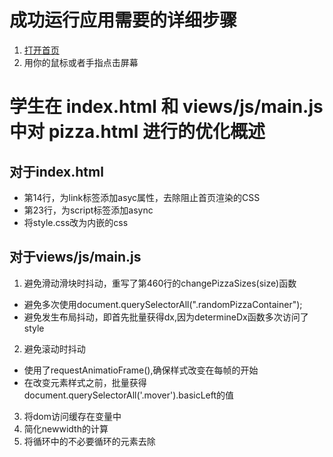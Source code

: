 # 成功运行应用需要的详细步骤

1. [打开首页]( https://felicityky.github.io/Website-Optimization_zh/)
2. 用你的鼠标或者手指点击屏幕




# 学生在 index.html 和 views/js/main.js 中对 pizza.html 进行的优化概述

## 对于index.html

* 第14行，为link标签添加asyc属性，去除阻止首页渲染的CSS
* 第23行，为script标签添加async
* 将style.css改为内嵌的css


## 对于views/js/main.js

1. 避免滑动滑块时抖动，重写了第460行的changePizzaSizes(size)函数
  * 避免多次使用document.querySelectorAll(".randomPizzaContainer");
  * 避免发生布局抖动，即首先批量获得dx,因为determineDx函数多次访问了style
2. 避免滚动时抖动
  * 使用了requestAnimatioFrame(),确保样式改变在每帧的开始
  * 在改变元素样式之前，批量获得document.querySelectorAll('.mover').basicLeft的值
3. 将dom访问缓存在变量中
4. 简化newwidth的计算
5. 将循环中的不必要循环的元素去除
